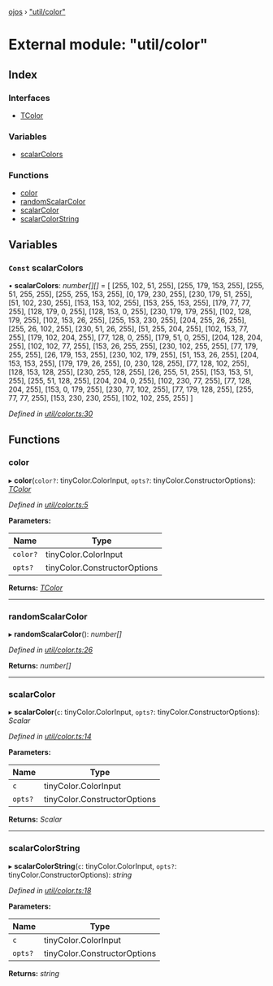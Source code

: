 [ojos](../README.md) › ["util/color"](_util_color_.md)

# External module: "util/color"

## Index

### Interfaces

* [TColor](../interfaces/_util_color_.tcolor.md)

### Variables

* [scalarColors](_util_color_.md#const-scalarcolors)

### Functions

* [color](_util_color_.md#color)
* [randomScalarColor](_util_color_.md#randomscalarcolor)
* [scalarColor](_util_color_.md#scalarcolor)
* [scalarColorString](_util_color_.md#scalarcolorstring)

## Variables

### `Const` scalarColors

• **scalarColors**: *number[][]* =  [
  [255, 102, 51, 255], [255, 179, 153, 255], [255, 51, 255, 255], [255, 255, 153, 255],
  [0, 179, 230, 255], [230, 179, 51, 255], [51, 102, 230, 255], [153, 153, 102, 255],
  [153, 255, 153, 255], [179, 77, 77, 255], [128, 179, 0, 255], [128, 153, 0, 255],
  [230, 179, 179, 255], [102, 128, 179, 255], [102, 153, 26, 255], [255, 153, 230, 255],
  [204, 255, 26, 255], [255, 26, 102, 255], [230, 51, 26, 255], [51, 255, 204, 255],
  [102, 153, 77, 255], [179, 102, 204, 255], [77, 128, 0, 255], [179, 51, 0, 255],
  [204, 128, 204, 255], [102, 102, 77, 255], [153, 26, 255, 255], [230, 102, 255, 255],
  [77, 179, 255, 255], [26, 179, 153, 255], [230, 102, 179, 255], [51, 153, 26, 255],
  [204, 153, 153, 255], [179, 179, 26, 255], [0, 230, 128, 255], [77, 128, 102, 255],
  [128, 153, 128, 255], [230, 255, 128, 255], [26, 255, 51, 255], [153, 153, 51, 255],
  [255, 51, 128, 255], [204, 204, 0, 255], [102, 230, 77, 255], [77, 128, 204, 255],
  [153, 0, 179, 255], [230, 77, 102, 255], [77, 179, 128, 255], [255, 77, 77, 255],
  [153, 230, 230, 255], [102, 102, 255, 255]
]

*Defined in [util/color.ts:30](https://github.com/cancerberoSgx/mirada/blob/3544b58/ojos/src/util/color.ts#L30)*

## Functions

###  color

▸ **color**(`color?`: tinyColor.ColorInput, `opts?`: tinyColor.ConstructorOptions): *[TColor](../interfaces/_util_color_.tcolor.md)*

*Defined in [util/color.ts:5](https://github.com/cancerberoSgx/mirada/blob/3544b58/ojos/src/util/color.ts#L5)*

**Parameters:**

Name | Type |
------ | ------ |
`color?` | tinyColor.ColorInput |
`opts?` | tinyColor.ConstructorOptions |

**Returns:** *[TColor](../interfaces/_util_color_.tcolor.md)*

___

###  randomScalarColor

▸ **randomScalarColor**(): *number[]*

*Defined in [util/color.ts:26](https://github.com/cancerberoSgx/mirada/blob/3544b58/ojos/src/util/color.ts#L26)*

**Returns:** *number[]*

___

###  scalarColor

▸ **scalarColor**(`c`: tinyColor.ColorInput, `opts?`: tinyColor.ConstructorOptions): *Scalar*

*Defined in [util/color.ts:14](https://github.com/cancerberoSgx/mirada/blob/3544b58/ojos/src/util/color.ts#L14)*

**Parameters:**

Name | Type |
------ | ------ |
`c` | tinyColor.ColorInput |
`opts?` | tinyColor.ConstructorOptions |

**Returns:** *Scalar*

___

###  scalarColorString

▸ **scalarColorString**(`c`: tinyColor.ColorInput, `opts?`: tinyColor.ConstructorOptions): *string*

*Defined in [util/color.ts:18](https://github.com/cancerberoSgx/mirada/blob/3544b58/ojos/src/util/color.ts#L18)*

**Parameters:**

Name | Type |
------ | ------ |
`c` | tinyColor.ColorInput |
`opts?` | tinyColor.ConstructorOptions |

**Returns:** *string*
